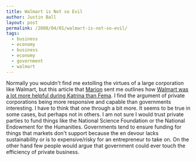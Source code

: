 ```yaml
---
title: Walmart is Not so Evil
author: Justin Ball
layout: post
permalink: /2008/04/01/walmart-is-not-so-evil/
tags:
  - business
  - economy
  - business
  - economy
  - government
  - walmart
---
```


Normally you wouldn't find me extolling the virtues of a large corporation like Walmart, but this article that [Marion][1] sent me outlines how [Walmart was a lot more helpful during Katrina than Fema][2]. I find the argument of private corporations being more responsive and capable than governments interesting. I have to think that one through a bit more. It seems to be true in some cases, but perhaps not in others. I am not sure I would trust private parties to fund things like the National Science Foundation or the National Endowment for the Humanities. Governments tend to ensure funding for things that markets don't support because the en devour lacks sustainability or is to expensive/risky for an entrepreneur to take on. On the other hand few people would argue that government could ever touch the efficiency of private business.

 [1]: http://chickenarmpits.blogspot.com/2008/03/not-so-evil-giant.html
 [2]: http://www.nationalpost.com/opinion/columnists/story.html?id=b65bd77e-511f-4e00-88a7-a53a2a5ea4ca&k=68939